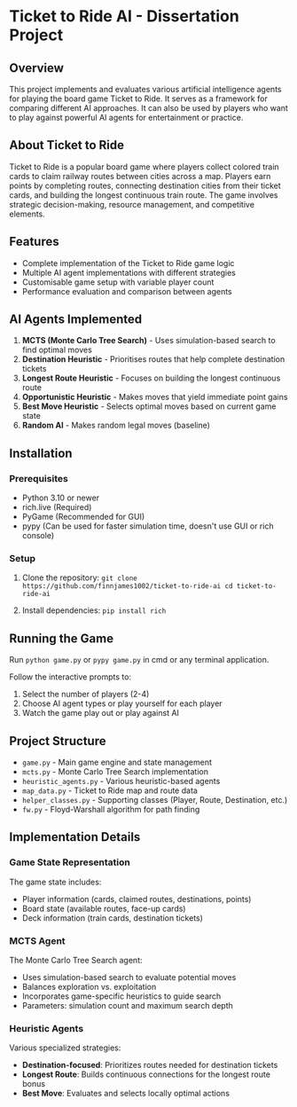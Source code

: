 # Ticket to Ride AI - Dissertation Project

## Overview

This project implements and evaluates various artificial intelligence agents for playing the board game Ticket to Ride. It serves as a framework for comparing different AI approaches. It can also be used by players who want to play against powerful AI agents for entertainment or practice.

## About Ticket to Ride

Ticket to Ride is a popular board game where players collect colored train cards to claim railway routes between cities across a map. Players earn points by completing routes, connecting destination cities from their ticket cards, and building the longest continuous train route. The game involves strategic decision-making, resource management, and competitive elements.

## Features

- Complete implementation of the Ticket to Ride game logic
- Multiple AI agent implementations with different strategies
- Customisable game setup with variable player count
- Performance evaluation and comparison between agents

## AI Agents Implemented

1. **MCTS (Monte Carlo Tree Search)** - Uses simulation-based search to find optimal moves
2. **Destination Heuristic** - Prioritises routes that help complete destination tickets
3. **Longest Route Heuristic** - Focuses on building the longest continuous route
4. **Opportunistic Heuristic** - Makes moves that yield immediate point gains
5. **Best Move Heuristic** - Selects optimal moves based on current game state
6. **Random AI** - Makes random legal moves (baseline)

## Installation

### Prerequisites

- Python 3.10 or newer
- rich.live (Required)
- PyGame (Recommended for GUI)
- pypy (Can be used for faster simulation time, doesn't use GUI or rich console)

### Setup

1. Clone the repository:
```git clone https://github.com/finnjames1002/ticket-to-ride-ai cd ticket-to-ride-ai```

2. Install dependencies:
```pip install rich```

## Running the Game

Run ```python game.py``` or ```pypy game.py``` in cmd or any terminal application.  

Follow the interactive prompts to:

1. Select the number of players (2-4)
2. Choose AI agent types or play yourself for each player
3. Watch the game play out or play against AI

## Project Structure

- `game.py` - Main game engine and state management
- `mcts.py` - Monte Carlo Tree Search implementation
- `heuristic_agents.py` - Various heuristic-based agents
- `map_data.py` - Ticket to Ride map and route data
- `helper_classes.py` - Supporting classes (Player, Route, Destination, etc.)
- `fw.py` - Floyd-Warshall algorithm for path finding

## Implementation Details

### Game State Representation

The game state includes:

- Player information (cards, claimed routes, destinations, points)
- Board state (available routes, face-up cards)
- Deck information (train cards, destination tickets)

### MCTS Agent

The Monte Carlo Tree Search agent:

- Uses simulation-based search to evaluate potential moves
- Balances exploration vs. exploitation
- Incorporates game-specific heuristics to guide search
- Parameters: simulation count and maximum search depth

### Heuristic Agents

Various specialized strategies:

- **Destination-focused**: Prioritizes routes needed for destination tickets
- **Longest Route**: Builds continuous connections for the longest route bonus
- **Best Move**: Evaluates and selects locally optimal actions